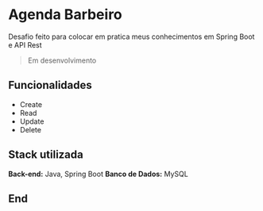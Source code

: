 
# Agenda Barbeiro

Desafio feito para colocar em pratica meus conhecimentos em Spring Boot e API Rest

>Em desenvolvimento




## Funcionalidades

- Create
- Read
- Update
- Delete

## Stack utilizada


**Back-end:** Java, Spring Boot
**Banco de Dados:** MySQL

## End


